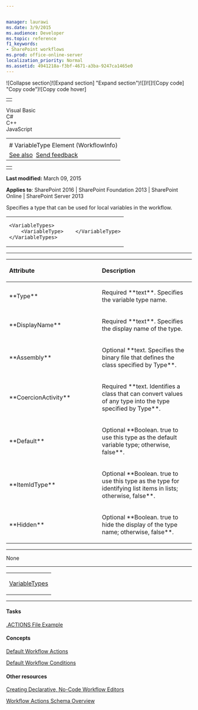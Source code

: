 ```yaml
---


manager: laurawi
ms.date: 3/9/2015
ms.audience: Developer
ms.topic: reference
f1_keywords:
- SharePoint workflows
ms.prod: office-online-server
localization_priority: Normal
ms.assetid: 4941218a-f3bf-4671-a3ba-9247ca1465e0
---
```


![Collapse
section]![Expand
section] "Expand section")![]()![])![]![]()![Copy
code] "Copy code")![Copy code
hover]
<table>
<tbody>
<tr class="odd">
<td align="left"></td>
</tr>
</tbody>
</table>

Visual Basic  
C\#  
C++  
JavaScript  

<table>
<tbody>
<tr class="odd">
<td align="left"><span id="runningHeaderText"></span></td>
</tr>
<tr class="even">
<td align="left"># VariableType Element (WorkflowInfo)</td>
</tr>
<tr class="odd">
<td align="left"><a href="#seeAlsoToggle">See also</a>  <span id="headfeedbackarea" class="feedbackhead"><a href="javascript:SubmitFeedback(&#39;docthis@Microsoft.com&#39;,&#39;&#39;,&#39;&#39;,&#39;&#39;,&#39;1.0.18082.1225&#39;,&#39;%0\dThank%20you%20for%20your%20feedback.%20The%20developer%20writing%20teams%20use%20your%20feedback%20to%20improve%20documentation.%20While%20we%20are%20reviewing%20your%20feedback,%20we%20may%20send%20you%20e-mail%20to%20ask%20for%20clarification%20or%20feedback%20on%20a%20solution.%20We%20do%20not%20use%20your%20e-mail%20address%20for%20any%20other%20purpose%20and%20we%20delete%20it%20after%20we%20finish%20our%20review.%0\AFor%20further%20information%20about%20the%20privacy%20policies%20of%20Microsoft,%20please%20see%20http://privacy.microsoft.com/en-us/default.aspx.%0\A%0\d&#39;,&#39;Customer%20feedback&#39;);">Send feedback</a></span></td>
</tr>
</tbody>
</table>

<table>
<colgroup>
<col width="100%" />
</colgroup>
<tbody>
<tr class="odd">
<td align="left"></td>
</tr>
</tbody>
</table>

**Last modified:** March 09, 2015

**Applies to**: SharePoint 2016 | SharePoint Foundation 2013 |
SharePoint Online | SharePoint Server 2013

Specifies a type that can be used for local variables in the workflow.

<span codelanguage="other"></span>
<table>
<colgroup>
<col width="100%" />
</colgroup>
<tbody>
<tr class="odd">
<td align="left"><pre><code>&lt;VariableTypes&gt;
    &lt;VariableType&gt;    &lt;/VariableType&gt;
&lt;/VariableTypes&gt;</code></pre></td>
</tr>
</tbody>
</table>


-----------------------------------------------------------------------------------------------------------------------------------------------------------------------------------------------

<table>
<colgroup>
<col width="50%" />
<col width="50%" />
</colgroup>
<thead>
<tr class="header">
<th align="left"><p>Attribute</p></th>
<th align="left"><p>Description</p></th>
</tr>
</thead>
<tbody>
<tr class="odd">
<td align="left"><p>**Type**</p></td>
<td align="left"><p>Required **text**. Specifies the variable type name.</p></td>
</tr>
<tr class="even">
<td align="left"><p>**DisplayName**</p></td>
<td align="left"><p>Required **text**. Specifies the display name of the type.</p></td>
</tr>
<tr class="odd">
<td align="left"><p>**Assembly**</p></td>
<td align="left"><p>Optional **text</span>. Specifies the binary file that defines the class specified by <span class="parameter" sdata="paramReference">Type**.</p></td>
</tr>
<tr class="even">
<td align="left"><p>**CoercionActivity**</p></td>
<td align="left"><p>Required **text</span>. Identifies a class that can convert values of any type into the type specified by <span class="parameter" sdata="paramReference">Type**.</p></td>
</tr>
<tr class="odd">
<td align="left"><p>**Default**</p></td>
<td align="left"><p>Optional **Boolean</span>. <span class="keyword">true</span> to use this type as the default variable type; otherwise, <span class="keyword">false**.</p></td>
</tr>
<tr class="even">
<td align="left"><p>**ItemIdType**</p></td>
<td align="left"><p>Optional **Boolean</span>. <span class="keyword">true</span> to use this type as the type for identifying list items in lists; otherwise, <span class="keyword">false**.</p></td>
</tr>
<tr class="odd">
<td align="left"><p>**Hidden**</p></td>
<td align="left"><p>Optional **Boolean</span>. <span class="keyword">true</span> to hide the display of the type name; otherwise, <span class="keyword">false**.</p></td>
</tr>
</tbody>
</table>


---------------------------------------------------------------------------------------------------------------------------------------------------------------------------------------------------

None


----------------------------------------------------------------------------------------------------------------------------------------------------------------------------------------------------

<table>
<colgroup>
<col width="100%" />
</colgroup>
<tbody>
<tr class="odd">
<td align="left"><p><a href="variabletypes-element-workflowinfo.md">VariableTypes</a></p></td>
</tr>
</tbody>
</table>


-------------------------------------------------------------------------------------------------------------------------------------------------------------------------------------------

#### Tasks

[.ACTIONS File Example](actions-file-example-workflowinfo.md)

#### Concepts

[Default Workflow Actions](default-workflow-actions-workflowinfo.md)

[Default Workflow Conditions](default-workflow-conditions-workflowinfo.md)

#### Other resources

[Creating Declarative, No-Code Workflow
Editors](http://msdn.microsoft.com/library/60dfda8d-e724-4d7d-9578-aa239c362dcf(Office.15).aspx)

[Workflow Actions Schema
Overview](http://msdn.microsoft.com/library/25da07cb-b228-43f2-9cdf-c8c71c3eabbb(Office.15).aspx)









